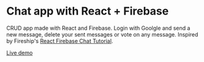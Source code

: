 # Chat app with React + Firebase

CRUD app made with React and Firebase. Login with Goolgle and send a new message, delete your sent messages or vote on any message.
Inspired by Fireship's [React Firebase Chat Tutorial](https://youtu.be/zQyrwxMPm88).

[Live demo](https://robo-chat.netlify.app/)
